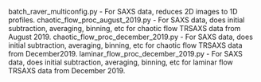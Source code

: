 batch_raver_multiconfig.py - For SAXS data, reduces 2D images to 1D profiles.
chaotic_flow_proc_august_2019.py - For SAXS data, does initial subtraction, averaging, binning, etc for chaotic flow TRSAXS data from August 2019.
chaotic_flow_proc_december_2019.py - For SAXS data, does initial subtraction, averaging, binning, etc for chaotic flow TRSAXS data from December2019.
laminar_flow_proc_december_2019.py - For SAXS data, does initial subtraction, averaging, binning, etc for laminar flow TRSAXS data from December 2019.
